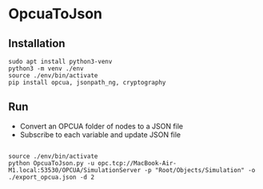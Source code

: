 # OpcuaToJson

## Installation 

```
sudo apt install python3-venv
python3 -m venv ./env
source ./env/bin/activate
pip install opcua, jsonpath_ng, cryptography

```

## Run

- Convert an OPCUA folder of nodes to a JSON file
- Subscribe to each variable and update JSON file


```

source ./env/bin/activate
python OpcuaToJson.py -u opc.tcp://MacBook-Air-M1.local:53530/OPCUA/SimulationServer -p "Root/Objects/Simulation" -o ./export_opcua.json -d 2

```
